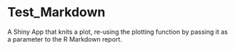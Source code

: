 # Test_Markdown

A Shiny App that knits a plot, re-using the plotting function by passing it as a parameter to the R Markdown report.
